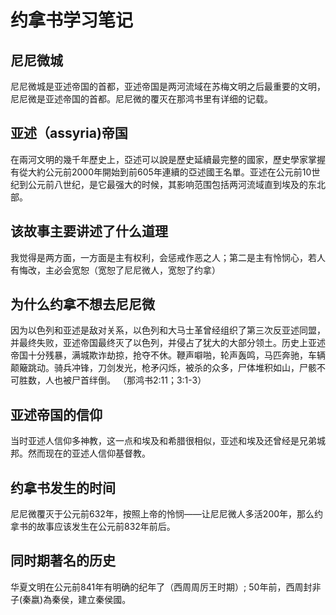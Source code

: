 # 约拿书学习笔记

## 尼尼微城
尼尼微城是亚述帝国的首都，亚述帝国是两河流域在苏梅文明之后最重要的文明，尼尼微是亚述帝国的首都。尼尼微的覆灭在那鸿书里有详细的记载。

## 亚述（assyria)帝国
在兩河文明的幾千年歷史上，亞述可以說是歷史延續最完整的國家，歷史學家掌握有從大約公元前2000年開始到前605年連續的亞述國王名單。亚述在公元前10世纪到公元前八世纪，是它最强大的时候，其影响范围包括两河流域直到埃及的东北部。

## 该故事主要讲述了什么道理
我觉得是两方面，一方面是主有权利，会惩戒作恶之人；第二是主有怜悯心，若人有悔改，主必会宽恕（宽恕了尼尼微人，宽恕了约拿）

## 为什么约拿不想去尼尼微
因为以色列和亚述是敌对关系，以色列和大马士革曾经组织了第三次反亚述同盟，并最终失败，亚述帝国最终灭了以色列，并侵占了犹大的大部分领土。历史上亚述帝国十分残暴，满城欺诈劫掠，抢夺不休。鞭声噼啪，轮声轰鸣，马匹奔驰，车辆颠簸跳动。骑兵冲锋，刀剑发光，枪矛闪烁，被杀的众多，尸体堆积如山，尸骸不可胜数，人也被尸首绊倒。 （那鸿书2:11；3:1-3）

## 亚述帝国的信仰
当时亚述人信仰多神教，这一点和埃及和希腊很相似，亚述和埃及还曾经是兄弟城邦。然而现在的亚述人信仰基督教。

## 约拿书发生的时间

尼尼微覆灭于公元前632年，按照上帝的怜悯——让尼尼微人多活200年，那么约拿书的故事应该发生在公元前832年前后。

## 同时期著名的历史
华夏文明在公元前841年有明确的纪年了（西周周厉王时期）;
50年前，西周封非子(秦嬴)為秦侯，建立秦侯國。


